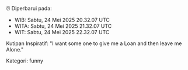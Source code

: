⏰ Diperbarui pada:
- WIB: Sabtu, 24 Mei 2025 20.32.07 UTC
- WITA: Sabtu, 24 Mei 2025 21.32.07 UTC
- WIT: Sabtu, 24 Mei 2025 22.32.07 UTC

Kutipan Inspiratif:
"I want some one to give me a Loan and then leave me Alone."


Kategori: funny

